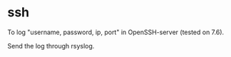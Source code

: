 # ssh
To log "username, password, ip, port" in OpenSSH-server (tested on 7.6).

Send the log through rsyslog.
